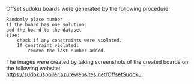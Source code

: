 Offset sudoku boards were generated by the following procedure:

```
Randomly place number
If the board has one solution:
add the board to the dataset 
else:
    check if any constraints were violated. 
    If constraint violated:
        remove the last number added.

```
The images were created by taking screenshots of the created boards on the following website: https://sudokuspoiler.azurewebsites.net/OffsetSudoku.



